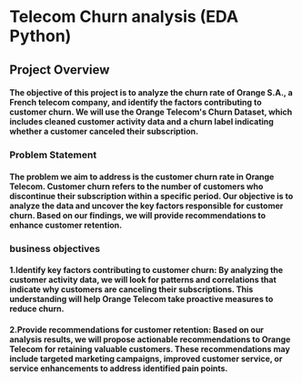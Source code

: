 # Telecom Churn analysis (EDA Python)
## Project Overview

#### The objective of this project is to analyze the churn rate of Orange S.A., a French telecom company, and identify the factors contributing to customer churn. We will use the Orange Telecom's Churn Dataset, which includes cleaned customer activity data and a churn label indicating whether a customer canceled their subscription.
### Problem Statement
#### The problem we aim to address is the customer churn rate in Orange Telecom. Customer churn refers to the number of customers who discontinue their subscription within a specific period. Our objective is to analyze the data and uncover the key factors responsible for customer churn. Based on our findings, we will provide recommendations to enhance customer retention.
### business objectives

#### 1.Identify key factors contributing to customer churn: By analyzing the customer activity data, we will look for patterns and correlations that indicate why customers are canceling their subscriptions. This understanding will help Orange Telecom take proactive measures to reduce churn.

#### 2.Provide recommendations for customer retention: Based on our analysis results, we will propose actionable recommendations to Orange Telecom for retaining valuable customers. These recommendations may include targeted marketing campaigns, improved customer service, or service enhancements to address identified pain points.
